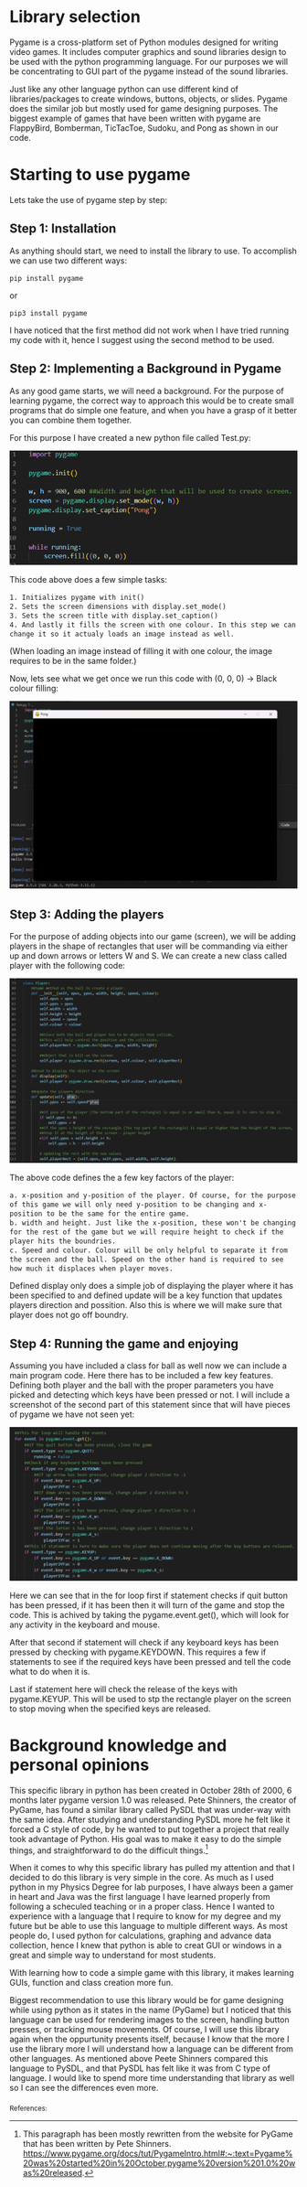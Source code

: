# Library selection

Pygame is a cross-platform set of Python modules designed for writing video games. It includes computer graphics and sound libraries design to be used with the python programming language. For our purposes we will be concentrating to GUI part of the pygame instead of the sound libraries.

Just like any other language python can use different kind of libraries/packages to create windows, buttons, objects, or slides. Pygame does the similar job but mostly used for game designing purposes. The biggest example of games that have been written with pygame are FlappyBird, Bomberman, TicTacToe, Sudoku, and Pong as shown in our code. 

# Starting to use pygame

Lets take the use of pygame step by step: 

## Step 1: Installation

As anything should start, we need to install the library to use. To accomplish we can use two different ways:
```
pip install pygame
```
or
```
pip3 install pygame
```

I have noticed that the first method did not work when I have tried running my code with it, hence I suggest using the second method to be used.

## Step 2: Implementing a Background in Pygame

As any good game starts, we will need a background. For the purpose of learning pygame, the correct way to approach this would be to create small programs that do simple one feature, and when you have a grasp of it better you can combine them together.

For this purpose I have created a new python file called Test.py:

![Screen shot of Test.py with only background code copied from Pong.py](image.png)

This code above does a few simple tasks:

    1. Initializes pygame with init()
    2. Sets the screen dimensions with display.set_mode()
    3. Sets the screen title with display.set_caption()
    4. And lastly it fills the screen with one colour. In this step we can change it so it actualy loads an image instead as well.

(When loading an image instead of filling it with one colour, the image requires to be in the same folder.)

Now, lets see what we get once we run this code with (0, 0, 0) -> Black colour filling:

![Code run with Black colour filling like shown in the code](image-1.png)

## Step 3: Adding the players

For the purpose of adding objects into our game (screen), we will be adding players in the shape of rectangles that user will be commanding via either up and down arrows or letters W and S. We can create a new class called player with the following code: 

![Class player from Pong.py](image-2.png)

The above code defines the a few key factors of the player:

    a. x-position and y-position of the player. Of course, for the purpose of this game we will only need y-position to be changing and x-position to be the same for the entire game.
    b. width and height. Just like the x-position, these won't be changing for the rest of the game but we will require height to check if the player hits the boundries.
    c. Speed and colour. Colour will be only helpful to separate it from the screen and the ball. Speed on the other hand is required to see how much it displaces when player moves.

Defined display only does a simple job of displaying the player where it has been specified to and defined update will be a key function that updates players direction and possition. Also this is where we will make sure that player does not go off boundry. 

## Step 4: Running the game and enjoying

Assuming you have included a class for ball as well now we can include a main program code. Here there has to be included a few key features. Defining both player and the ball with the proper parameters you have picked and detecting which keys have been pressed or not. I will include a screenshot of the second part of this statement since that will have pieces of pygame we have not seen yet:

![Which key has been pressed.](image-3.png)

Here we can see that in the for loop first if statement checks if quit button has been pressed, if it has been then it will turn of the game and stop the code. This is achived by taking the pygame.event.get(), which will look for any activity in the keyboard and mouse. 

After that second if statement will check if any keyboard keys has been pressed by checking with pygame.KEYDOWN. This requires a few if statements to see if the required keys have been pressed and tell the code what to do when it is.

Last if statement here will check the release of the keys with pygame.KEYUP. This will be used to stp the rectangle player on the screen to stop moving when the specified keys are released.

# Background knowledge and personal opinions

This specific library in python has been created in October 28th of 2000, 6 months later pygame version 1.0 was released. Pete Shinners, the creator of PyGame, has found a similar library called PySDL that was under-way with the same idea. After studying and understanding PySDL more he felt like it forced a C style of code, by he wanted to put together a project that really took advantage of Python. His goal was to make it easy to do the simple things, and straightforward to do the difficult things.[^1]

When it comes to why this specific library has pulled my attention and that I decided to do this library is very simple in the core. As much as I used python in my Physics Degree for lab purposes, I have always been a gamer in heart and Java was the first language I have learned properly from following a scheculed teaching or in a proper class. Hence I wanted to experience with a language that I require to know for my degree and my future but be able to use this language to multiple different ways. As most people do, I used python for calculations, graphing and advance data collection, hence I knew that python is able to creat GUI or windows in a great and simple way to understand for most students. 

With learning how to code a simple game with this library, it makes learning GUIs, function and class creation more fun. 

Biggest recommendation to use this library would be for game designing while using python as it states in the name (PyGame) but I noticed that this language can be used for rendering images to the screen, handling button presses, or tracking mouse movements. Of course, I will use this library again when the oppurtunity presents itself, because I know that the more I use the library more I will understand how a language can be different from other languages. As mentioned above Peete Shinners compared this language to PySDL, and that PySDL has felt like it was from C type of language. I would like to spend more time understanding that library as well so I can see the differences even more.

<sub>
References:
</sub>

[^1]: This paragraph has been mostly rewritten from the website for PyGame that has been written by Pete Shinners. 
https://www.pygame.org/docs/tut/PygameIntro.html#:~:text=Pygame%20was%20started%20in%20October,pygame%20version%201.0%20was%20released.

[^2]: Same websites Front Page was used to learn about differnt methods included in the PyGame. 
https://www.pygame.org/docs/